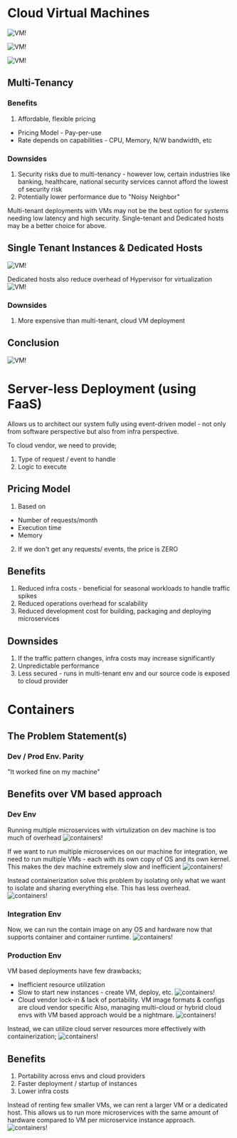 # Cloud Virtual Machines 
![VM!](images/vm1.png)

![VM!](images/vm2.png)

![VM!](images/vm3.png)

## Multi-Tenancy
### Benefits
1. Affordable, flexible pricing
- Pricing Model - Pay-per-use
- Rate depends on capabilities - CPU, Memory, N/W bandwidth, etc

### Downsides
1. Security risks due to multi-tenancy - however low, certain industries like banking, healthcare, national security services cannot afford the lowest of security risk
2. Potentially lower performance due to "Noisy Neighbor"

Multi-tenant deployments with VMs may not be the best option for systems needing low latency and high security.
Single-tenant and Dedicated hosts may be a better choice for above.

## Single Tenant Instances & Dedicated Hosts
![VM!](images/vm4.png)

Dedicated hosts also reduce overhead of Hypervisor for virtualization
![VM!](images/vm5.png)

### Downsides
1. More expensive than multi-tenant, cloud VM deployment

## Conclusion
![VM!](images/vm6.png)

# Server-less Deployment (using FaaS)
Allows us to architect our system fully using event-driven model - not only from software perspective but also from infra perspective. 

To cloud vendor, we need to provide;
1. Type of request / event to handle
2. Logic to execute

## Pricing Model
1. Based on 
- Number of requests/month
- Execution time
- Memory
2. If we don't get any requests/ events, the price is ZERO

## Benefits
1. Reduced infra costs - beneficial for seasonal workloads to handle traffic spikes
2. Reduced operations overhead for scalability
3. Reduced development cost for building, packaging and deploying microservices

## Downsides
1. If the traffic pattern changes, infra costs may increase significantly
2. Unpredictable performance
3. Less secured - runs in multi-tenant env and our source code is exposed to cloud provider

# Containers
## The Problem Statement(s)
### Dev / Prod Env. Parity
"It worked fine on my machine"

## Benefits over VM based approach
### Dev Env
Running multiple microservices with virtulization on dev machine is too much of overhead
![containers!](images/container1.png)

If we want to run multiple microservices on our machine for integration, we need to run multiple VMs - each with its own copy of OS and its own kernel. This makes the dev machine extremely slow and inefficient
![containers!](images/container2.png)

Instead containerization solve this problem by isolating only what we want to isolate and sharing everything else. This has less overhead.
![containers!](images/container3.png)

### Integration Env
Now, we can run the contain image on any OS and hardware now that supports container and container runtime. 
![containers!](images/container4.png)

### Production Env
VM based deployments have few drawbacks;
- Inefficient resource utilization
- Slow to start new instances - create VM, deploy, etc.
![containers!](images/container5.png)
- Cloud vendor lock-in & lack of portability. VM image formats & configs are cloud vendor specific
Also, managing multi-cloud or hybrid cloud envs with VM based approach would be a nightmare.
![containers!](images/container6.png)

Instead, we can utilize cloud server resources more effectively with containerization;
![containers!](images/container7.png)

## Benefits
1. Portability across envs and cloud providers
2. Faster deployment / startup of instances
3. Lower infra costs

Instead of renting few smaller VMs, we can rent a larger VM or a dedicated host. This allows us to run more microservices with the same amount of hardware compared to VM per microservice instance approach.
![containers!](images/container8.png)



